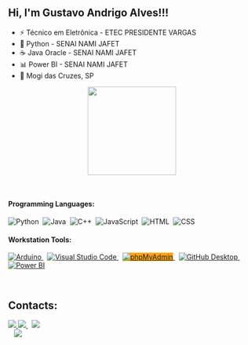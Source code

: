 ## Hi, I'm Gustavo Andrigo Alves!!!
- ⚡ Técnico em Eletrônica - ETEC PRESIDENTE VARGAS
- 🐍 Python - SENAI NAMI JAFET
- ☕ Java Oracle - SENAI NAMI JAFET
- 📊 Power BI - SENAI NAMI JAFET
- 🌆 Mogi das Cruzes, SP

<div align="center">
<img height="180em" src="https://github-readme-stats.vercel.app/api/top-langs/?username=fns7k&layout=compact&langs_count=16&theme=dracula">
</div>

&nbsp;
&nbsp;

#### Programming Languages:
![Python](https://img.shields.io/badge/Python-14354C?style=for-the-badge&logo=python&logoColor=white)&nbsp;
![Java](https://img.shields.io/badge/java-%23ED8B00.svg?style=for-the-badge&logo=openjdk&logoColor=white)&nbsp;
![C++](https://img.shields.io/badge/-C++-blue?style=for-the-badge&logo=cplusplus&logoColor=white)&nbsp;
![JavaScript](https://img.shields.io/badge/JavaScript-F7DF1E?style=for-the-badge&logo=javascript&logoColor=black)&nbsp;
![HTML](https://img.shields.io/badge/HTML5-E34F26?style=for-the-badge&logo=html5&logoColor=white)&nbsp;
![CSS](https://img.shields.io/badge/CSS3-1572B6?style=for-the-badge&logo=css3&logoColor=white)&nbsp;

#### Workstation Tools:
<a href="https://www.arduino.cc/">
  <img src="https://img.shields.io/badge/-Arduino-00979D?style=for-the-badge&logo=Arduino&logoColor=white" alt="Arduino">
</a>
&nbsp;
<a href="https://code.visualstudio.com/">
  <img src="https://img.shields.io/badge/Visual%20Studio%20Code-007ACC.svg?style=for-the-badge&logo=visual-studio-code&logoColor=white" alt="Visual Studio Code">
</a>
&nbsp;
<a href="https://eclipseide.org/">
  <img src="https://img.shields.io/badge/Eclipse-FE7A16.svg?style=for-the-badge&logo=Eclipse&logoColor=white" alt="phpMyAdmin" style="background-color: orange;">
</a>
&nbsp;
<a href="https://desktop.github.com/">
  <img src="https://img.shields.io/badge/GitHub%20Desktop-181717.svg?style=for-the-badge&logo=github&logoColor=white" alt="GitHub Desktop">
</a>
&nbsp;
<a href="https://app.powerbi.com/">
  <img src="https://img.shields.io/badge/power_bi-F2C811?style=for-the-badge&logo=powerbi&logoColor=black" alt="Power BI">
</a>



&nbsp;
&nbsp;

## Contacts:

<div>
  <a href = "mailto:gustavoandrigoalves@gmail.com">
    <img src="https://img.shields.io/badge/-Gmail-%23333?style=for-the-badge&logo=gmail&logoColor=white">
  </a>
  <a href="https://wa.me/5511955935141">
    <img src="https://img.shields.io/badge/WhatsApp-%25C4%2591B9F9.svg?&style=for-the-badge&logo=whatsapp&logoColor=white">
  </a>
  &nbsp;
  <a href="https://www.linkedin.com/in/gustavo-andrigo-alves">
    <img src="https://img.shields.io/badge/linkedin-%230077B5.svg?style=for-the-badge&logo=linkedin&logoColor=white">
  </a>
</div>

</div>&nbsp;&nbsp;

<img src="https://camo.githubusercontent.com/ce26eeddc72e80f3706363df1eedfdeb81905fe41fd9933e4299464ab13faebb/68747470733a2f2f63617073756c652d72656e6465722e76657263656c2e6170702f6170693f747970653d776176696e6726636f6c6f723d384630443837266865696768743d3132302673656374696f6e3d666f6f746572"/>
